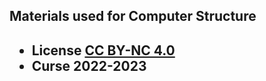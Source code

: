## Materials used for Computer Structure

<html>
<h2><ul>
<li>License <a href="http:/creativecommons.org/licenses/by-nc/4.0/">CC BY-NC 4.0</a> </li>
<li>Curse 2022-2023</li>
</ul></h2>
</html>


